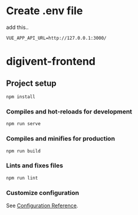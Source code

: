 # Create .env file

add this..

```
VUE_APP_API_URL=http://127.0.0.1:3000/
```

# digivent-frontend

## Project setup

```
npm install
```

### Compiles and hot-reloads for development

```
npm run serve
```

### Compiles and minifies for production

```
npm run build
```

### Lints and fixes files

```
npm run lint
```

### Customize configuration

See [Configuration Reference](https://cli.vuejs.org/config/).
